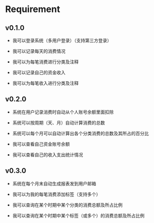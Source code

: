 # Requirement

## v0.1.0

* 我可以登录系统（多用户登录）（支持第三方登录）


* 我可以记录每天的消费情况
* 我可以为每笔消费进行分类及注释


* 我可以记录自己的资金收入
* 我可以为每笔收入进行分类及注释


## v0.2.0

* 系统在用户记录消费时自动从个人账号余额里面扣除
* 系统可以按周期（天、月）自动计算消费的总数
* 系统可以每个月可以自动计算出各个分类消费的总数及其所占的百分比


* 我可以查看自己资金账号余额
* 我可以查看自己的收入支出统计情况

## v0.3.0

* 系统在每个月末自动生成报表发到用户邮箱
* 我可以为我的每笔消费添加标签（支持多个）


* 我可以查询在某个时期中某个分类的消费总额及所占比例
* 我可以查询在某个时期中某个标签（或多个）的消费总额及所占比例

